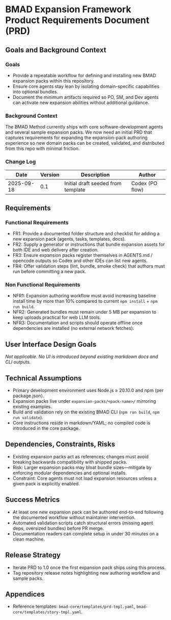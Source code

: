 # BMAD Expansion Framework Product Requirements Document (PRD)

## Goals and Background Context

### Goals

- Provide a repeatable workflow for defining and installing new BMAD expansion packs within this repository.
- Ensure core agents stay lean by isolating domain-specific capabilities into optional bundles.
- Document the minimum artifacts required so PO, SM, and Dev agents can activate new expansion abilities without additional guidance.

### Background Context

The BMAD Method currently ships with core software-development agents and several sample expansion packs. We now need an initial PRD that captures requirements for expanding the expansion-pack authoring experience so new domain packs can be created, validated, and distributed from this repo with minimal friction.

### Change Log

| Date       | Version | Description                        | Author          |
| ---------- | ------- | ---------------------------------- | --------------- |
| 2025-09-18 | 0.1     | Initial draft seeded from template | Codex (PO flow) |

## Requirements

### Functional Requirements

- FR1: Provide a documented folder structure and checklist for adding a new expansion pack (agents, tasks, templates, docs).
- FR2: Supply a generator or instructions that bundle expansion assets for both IDE and web delivery after creation.
- FR3: Ensure expansion packs register themselves in AGENTS.md / opencode outputs so Codex and other IDEs can list new agents.
- FR4: Offer validation steps (lint, bundle, smoke check) that authors must run before committing a new pack.

### Non Functional Requirements

- NFR1: Expansion authoring workflow must avoid increasing baseline install time by more than 10% compared to current `npm install` + `npm run build`.
- NFR2: Generated bundles must remain under 5 MB per expansion to keep uploads practical for web LLM tools.
- NFR3: Documentation and scripts should operate offline once dependencies are installed (no external network fetches).

## User Interface Design Goals

_Not applicable. No UI is introduced beyond existing markdown docs and CLI outputs._

## Technical Assumptions

- Primary development environment uses Node.js ≥ 20.10.0 and npm (per package.json).
- Expansion packs live under `expansion-packs/<pack-name>/` mirroring existing examples.
- Build and validation rely on the existing BMAD CLI (`npm run build`, `npm run validate`).
- Core instructions reside in markdown/YAML; no compiled code is introduced in the core package.

## Dependencies, Constraints, Risks

- Existing expansion packs act as references; changes must avoid breaking backwards compatibility with shipped packs.
- Risk: Larger expansion packs may bloat bundle sizes—mitigate by enforcing modular dependencies and optional installs.
- Constraint: Core agents must not load expansion resources unless a given pack is explicitly enabled.

## Success Metrics

- At least one new expansion pack can be authored end-to-end following the documented workflow without maintainer intervention.
- Automated validation scripts catch structural errors (missing agent deps, oversized bundles) before PR merge.
- Documentation readers can complete setup in under 30 minutes on a clean machine.

## Release Strategy

- Iterate PRD to 1.0 once the first expansion pack ships using this process.
- Tag repository release notes highlighting new authoring workflow and sample packs.

## Appendices

- Reference templates: `bmad-core/templates/prd-tmpl.yaml`, `bmad-core/templates/story-tmpl.yaml`.
